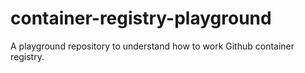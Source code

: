 # container-registry-playground
A playground repository to understand how to work Github container registry.
